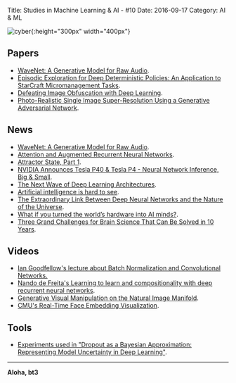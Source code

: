 Title: Studies in Machine Learning & AI - #10
Date: 2016-09-17
Category: AI & ML


![cyber](./cyberpunk/10.jpg){:height="300px" width="400px"}

## Papers

* [WaveNet: A Generative Model for Raw Audio](https://drive.google.com/file/d/0B3cxcnOkPx9AeWpLVXhkTDJINDQ/view).
* [Episodic Exploration for Deep Deterministic Policies:
An Application to StarCraft Micromanagement Tasks](http://arxiv.org/pdf/1609.02993v1.pdf).
* [Defeating Image Obfuscation with Deep Learning](http://arxiv.org/abs/1609.00408).
* [Photo-Realistic Single Image Super-Resolution Using a Generative Adversarial Network](http://arxiv.org/abs/1609.04802).


## News

* [WaveNet: A Generative Model for Raw Audio](https://deepmind.com/blog/wavenet-generative-model-raw-audio/).
* [Attention and Augmented Recurrent Neural Networks](http://distill.pub/2016/augmented-rnns/).
* [Attractor State, Part 1](http://www.janexwang.com/blog/2016/9/10/attractor-state-part-1).
* [NVIDIA Announces Tesla P40 & Tesla P4 - Neural Network Inference, Big & Small](http://www.nextplatform.com/2016/09/13/nvidia-pushes-deep-learning-inference-new-pascal-gpus/).
* [The Next Wave of Deep Learning Architectures](http://www.nextplatform.com/2016/09/07/next-wave-deep-learning-architectures/).
* [Artificial intelligence is hard to see](https://medium.com/@katecrawford/artificial-intelligence-is-hard-to-see-a71e74f386db#.icgq55dzd).
* [The Extraordinary Link Between Deep Neural Networks and the Nature of the Universe](https://www.technologyreview.com/s/602344/the-extraordinary-link-between-deep-neural-networks-and-the-nature-of-the-universe/).
* [What if you turned the world’s hardware into AI minds?](http://aiimpacts.org/what-if-you-turned-the-worlds-hardware-into-ai-minds/).
* [Three Grand Challenges for Brain Science That Can Be Solved in 10 Years](https://www.technologyreview.com/s/602274/three-grand-challenges-for-brain-science-that-can-be-solved-in-10-years/).

## Videos 

* [Ian Goodfellow's lecture about Batch Normalization and Convolutional Networks.](https://www.youtube.com/watch?v=Xogn6veSyxA)
* [Nando de Freita's Learning to learn and compositionality with deep recurrent neural networks](https://www.youtube.com/watch?v=x1kf4Zojtb0).
* [Generative Visual Manipulation on the Natural Image Manifold](https://www.youtube.com/watch?v=9c4z6YsBGQ0&feature=youtu.be).
* [CMU's Real-Time Face Embedding Visualization](http://cmusatyalab.github.io/openface/demo-4-sphere/).

## Tools

* [Experiments used in "Dropout as a Bayesian Approximation: Representing Model Uncertainty in Deep Learning"](https://github.com/yaringal/DropoutUncertaintyExps#updated-results-compared-to-the-original-paper).

----

**Aloha, bt3**